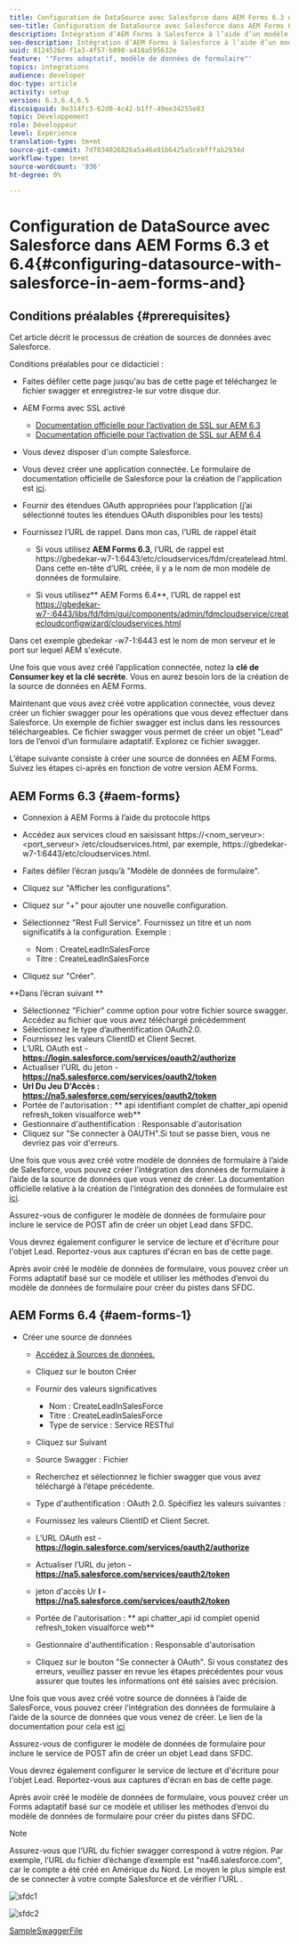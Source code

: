 ```yaml
---
title: Configuration de DataSource avec Salesforce dans AEM Forms 6.3 et 6.4
seo-title: Configuration de DataSource avec Salesforce dans AEM Forms 6.3 et 6.4
description: Intégration d’AEM Forms à Salesforce à l’aide d’un modèle de données de formulaire
seo-description: Intégration d’AEM Forms à Salesforce à l’aide d’un modèle de données de formulaire
uuid: 0124526d-f1a3-4f57-b090-a418a595632e
feature: '"Forms adaptatif, modèle de données de formulaire"'
topics: integrations
audience: developer
doc-type: article
activity: setup
version: 6.3,6.4,6.5
discoiquuid: 8e314fc3-62d0-4c42-b1ff-49ee34255e83
topic: Développement
role: Développeur
level: Expérience
translation-type: tm+mt
source-git-commit: 7d7034026826a5a46a91b6425a5cebfffab2934d
workflow-type: tm+mt
source-wordcount: '936'
ht-degree: 0%

---
```



# Configuration de DataSource avec Salesforce dans AEM Forms 6.3 et 6.4{#configuring-datasource-with-salesforce-in-aem-forms-and}

## Conditions préalables {#prerequisites}

Cet article décrit le processus de création de sources de données avec Salesforce.

Conditions préalables pour ce didacticiel :

* Faites défiler cette page jusqu&#39;au bas de cette page et téléchargez le fichier swagger et enregistrez-le sur votre disque dur.
* AEM Forms avec SSL activé

   * [Documentation officielle pour l’activation de SSL sur AEM 6.3](https://helpx.adobe.com/experience-manager/6-3/sites/administering/using/ssl-by-default.html)
   * [Documentation officielle pour l’activation de SSL sur AEM 6.4](https://helpx.adobe.com/experience-manager/6-4/sites/administering/using/ssl-by-default.html)

* Vous devez disposer d&#39;un compte Salesforce.
* Vous devez créer une application connectée. Le formulaire de documentation officielle de Salesforce pour la création de l&#39;application est [ici](https://help.salesforce.com/articleView?id=connected_app_create.htm&amp;type=0).
* Fournir des étendues OAuth appropriées pour l’application (j’ai sélectionné toutes les étendues OAuth disponibles pour les tests)
* Fournissez l’URL de rappel. Dans mon cas, l’URL de rappel était

   * Si vous utilisez **AEM Forms 6.3**, l’URL de rappel est https://gbedekar-w7-1:6443/etc/cloudservices/fdm/createlead.html. Dans cette en-tête d’URL créée, il y a le nom de mon modèle de données de formulaire.

   * Si vous utilisez** AEM Forms 6.4**, l’URL de rappel est [https://gbedekar-w7-:6443/libs/fd/fdm/gui/components/admin/fdmcloudservice/createcloudconfigwizard/cloudservices.html](https://gbedekar-w7-1:6443/libs/fd/fdm/gui/components/admin/fdmcloudservice/createcloudconfigwizard/cloudservices.html)

Dans cet exemple gbedekar -w7-1:6443 est le nom de mon serveur et le port sur lequel AEM s&#39;exécute.

Une fois que vous avez créé l’application connectée, notez la **clé de Consumer key et la clé secrète**. Vous en aurez besoin lors de la création de la source de données en AEM Forms.

Maintenant que vous avez créé votre application connectée, vous devez créer un fichier swagger pour les opérations que vous devez effectuer dans Salesforce. Un exemple de fichier swagger est inclus dans les ressources téléchargeables. Ce fichier swagger vous permet de créer un objet &quot;Lead&quot; lors de l’envoi d’un formulaire adaptatif. Explorez ce fichier swagger.

L’étape suivante consiste à créer une source de données en AEM Forms. Suivez les étapes ci-après en fonction de votre version AEM Forms.

## AEM Forms 6.3 {#aem-forms}

* Connexion à AEM Forms à l’aide du protocole https
* Accédez aux services cloud en saisissant https://&lt;nom_serveur>:&lt;port_serveur> /etc/cloudservices.html, par exemple, https://gbedekar-w7-1:6443/etc/cloudservices.html.
* Faites défiler l’écran jusqu’à &quot;Modèle de données de formulaire&quot;.
* Cliquez sur &quot;Afficher les configurations&quot;.
* Cliquez sur &quot;+&quot; pour ajouter une nouvelle configuration.
* Sélectionnez &quot;Rest Full Service&quot;. Fournissez un titre et un nom significatifs à la configuration. Exemple :

   * Nom : CreateLeadInSalesForce
   * Titre : CreateLeadInSalesForce

* Cliquez sur &quot;Créer&quot;.

**Dans l’écran suivant **

* Sélectionnez &quot;Fichier&quot; comme option pour votre fichier source swagger. Accédez au fichier que vous avez téléchargé précédemment
* Sélectionnez le type d’authentification OAuth2.0.
* Fournissez les valeurs ClientID et Client Secret.
* L’URL OAuth est - **https://login.salesforce.com/services/oauth2/authorize**
* Actualiser l’URL du jeton - **https://na5.salesforce.com/services/oauth2/token**
* **Url Du Jeu D&#39;Accès : https://na5.salesforce.com/services/oauth2/token**
* Portée de l&#39;autorisation : ** api   identifiant complet de chatter_api   openid   refresh_token visualforce web**
* Gestionnaire d&#39;authentification : Responsable d&#39;autorisation
* Cliquez sur &quot;Se connecter à OAUTH&quot;.Si tout se passe bien, vous ne devriez pas voir d&#39;erreurs.

Une fois que vous avez créé votre modèle de données de formulaire à l’aide de Salesforce, vous pouvez créer l’intégration des données de formulaire à l’aide de la source de données que vous venez de créer. La documentation officielle relative à la création de l’intégration des données de formulaire est [ici](https://helpx.adobe.com/aem-forms/6-3/data-integration.html).

Assurez-vous de configurer le modèle de données de formulaire pour inclure le service de POST afin de créer un objet Lead dans SFDC.

Vous devrez également configurer le service de lecture et d&#39;écriture pour l&#39;objet Lead. Reportez-vous aux captures d&#39;écran en bas de cette page.

Après avoir créé le modèle de données de formulaire, vous pouvez créer un Forms adaptatif basé sur ce modèle et utiliser les méthodes d’envoi du modèle de données de formulaire pour créer du pistes dans SFDC.

## AEM Forms 6.4 {#aem-forms-1}

* Créer une source de données

   * [Accédez à Sources de données.](http://localhost:4502/libs/fd/fdm/gui/components/admin/fdmcloudservice/fdm.html/conf/global)

   * Cliquez sur le bouton Créer
   * Fournir des valeurs significatives

      * Nom : CreateLeadInSalesForce
      * Titre : CreateLeadInSalesForce
      * Type de service : Service RESTful
   * Cliquez sur Suivant
   * Source Swagger : Fichier
   * Recherchez et sélectionnez le fichier swagger que vous avez téléchargé à l’étape précédente.
   * Type d&#39;authentification : OAuth 2.0. Spécifiez les valeurs suivantes :
   * Fournissez les valeurs ClientID et Client Secret.
   * L’URL OAuth est - **https://login.salesforce.com/services/oauth2/authorize**
   * Actualiser l’URL du jeton - **https://na5.salesforce.com/services/oauth2/token**
   * jeton d&#39;accès Ur **l - https://na5.salesforce.com/services/oauth2/token**
   * Portée de l&#39;autorisation : ** api chatter_api id complet openid refresh_token visualforce web**
   * Gestionnaire d&#39;authentification : Responsable d&#39;autorisation
   * Cliquez sur le bouton &quot;Se connecter à OAuth&quot;. Si vous constatez des erreurs, veuillez passer en revue les étapes précédentes pour vous assurer que toutes les informations ont été saisies avec précision.


Une fois que vous avez créé votre source de données à l’aide de SalesForce, vous pouvez créer l’intégration des données de formulaire à l’aide de la source de données que vous venez de créer. Le lien de la documentation pour cela est [ici](https://helpx.adobe.com/experience-manager/6-4/forms/using/create-form-data-models.html)

Assurez-vous de configurer le modèle de données de formulaire pour inclure le service de POST afin de créer un objet Lead dans SFDC.

Vous devrez également configurer le service de lecture et d&#39;écriture pour l&#39;objet Lead. Reportez-vous aux captures d&#39;écran en bas de cette page.

Après avoir créé le modèle de données de formulaire, vous pouvez créer un Forms adaptatif basé sur ce modèle et utiliser les méthodes d’envoi du modèle de données de formulaire pour créer du pistes dans SFDC.

>[!NOTE]
>
>Assurez-vous que l’URL du fichier swagger correspond à votre région. Par exemple, l’URL du fichier d’échange d’exemple est &quot;na46.salesforce.com&quot;, car le compte a été créé en Amérique du Nord. Le moyen le plus simple est de se connecter à votre compte Salesforce et de vérifier l&#39;URL .

![sfdc1](assets/sfdc1.gif)

![sfdc2](assets/sfdc2.png)

[SampleSwaggerFile](assets/swagger-sales-force-lead.json)
